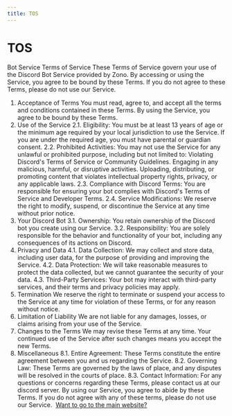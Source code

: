 ```yaml
---
title: TOS
---
```

# TOS

Bot Service Terms of Service
These Terms of Service  govern your use of the Discord Bot Service provided by Zono. By accessing or using the Service, you agree to be bound by these Terms. If you do not agree to these Terms, please do not use our Service.
1. Acceptance of Terms
You must read, agree to, and accept all the terms and conditions contained in these Terms. By using the Service, you agree to be bound by these Terms.
2. Use of the Service
2.1. Eligibility: You must be at least 13 years of age or the minimum age required by your local jurisdiction to use the Service. If you are under the required age, you must have parental or guardian consent.
2.2. Prohibited Activities: You may not use the Service for any unlawful or prohibited purpose, including but not limited to:
Violating Discord's Terms of Service or Community Guidelines.
Engaging in any malicious, harmful, or disruptive activities.
Uploading, distributing, or promoting content that violates intellectual property rights, privacy, or any applicable laws.
2.3. Compliance with Discord Terms: You are responsible for ensuring your bot complies with Discord's Terms of Service and Developer Terms.
2.4. Service Modifications: We reserve the right to modify, suspend, or discontinue the Service at any time without prior notice.
3. Your Discord Bot
3.1. Ownership: You retain ownership of the Discord bot you create using our Service.
3.2. Responsibility: You are solely responsible for the behavior and functionality of your bot, including any consequences of its actions on Discord.
4. Privacy and Data
4.1. Data Collection: We may collect and store data, including user data, for the purpose of providing and improving the Service.
4.2. Data Protection: We will take reasonable measures to protect the data collected, but we cannot guarantee the security of your data.
4.3. Third-Party Services: Your bot may interact with third-party services, and their terms and privacy policies may apply.
5. Termination
We reserve the right to terminate or suspend your access to the Service at any time for violation of these Terms, or for any reason without notice.
6. Limitation of Liability
We are not liable for any damages, losses, or claims arising from your use of the Service.
7. Changes to the Terms
We may revise these Terms at any time. Your continued use of the Service after such changes means you accept the new Terms.
8. Miscellaneous
8.1. Entire Agreement: These Terms constitute the entire agreement between you and us regarding the Service.
8.2. Governing Law: These Terms are governed by the laws of place, and any disputes will be resolved in the courts of place.
8.3. Contact Information: For any questions or concerns regarding these Terms, please contact us at our discord server.
By using our Service, you agree to abide by these Terms. If you do not agree with any of these terms, please do not use our Service.
​
[Want to go to the main website?](https://zono.xyz.wf/)